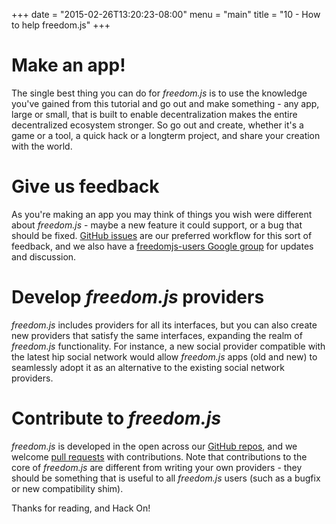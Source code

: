 +++
date = "2015-02-26T13:20:23-08:00"
menu = "main"
title = "10 - How to help freedom.js"
+++

# Make an app!
The single best thing you can do for *freedom.js* is to use the
knowledge you've gained from this tutorial and go out and make
something - any app, large or small, that is built to enable
decentralization makes the entire decentralized ecosystem stronger. So
go out and create, whether it's a game or a tool, a quick hack or a
longterm project, and share your creation with the world.

# Give us feedback
As you're making an app you may think of things you wish were
different about *freedom.js* - maybe a new feature it could support,
or a bug that should be
fixed. [GitHub issues](https://github.com/freedomjs/freedom/issues)
are our preferred workflow for this sort of feedback, and we also have
a
[freedomjs-users Google group](https://groups.google.com/forum/#!forum/freedomjs-users)
for updates and discussion.

# Develop *freedom.js* providers
*freedom.js* includes providers for all its interfaces, but you can also
create new providers that satisfy the same interfaces, expanding the
realm of *freedom.js* functionality. For instance, a new social provider
compatible with the latest hip social network would allow *freedom.js*
apps (old and new) to seamlessly adopt it as an alternative to the
existing social network providers.

# Contribute to *freedom.js*
*freedom.js* is developed in the open across our
[GitHub repos](https://github.com/freedomjs), and we welcome
[pull requests](https://github.com/freedomjs/freedom/pulls) with
contributions. Note that contributions to the core of *freedom.js* are
different from writing your own providers - they should be something
that is useful to all *freedom.js* users (such as a bugfix or new
compatibility shim).

Thanks for reading, and Hack On!
